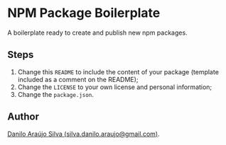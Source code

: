 # NPM Package Boilerplate

A boilerplate ready to create and publish new npm packages.

## Steps

1. Change this `README` to include the content of your package (template included as a comment on the README);
2. Change the `LICENSE` to your own license and personal information;
3. Change the `package.json`.

## Author
[Danilo Araújo Silva (silva.danilo.araujo@gmail.com)](https://goo.gl/XW7hi3).

<!---
# {Title of the Package}

{Full package description and instructions.}

## Author
[{Your Full Name}]({http://link.to.your.website@npm.boilerplate.com})
--->
